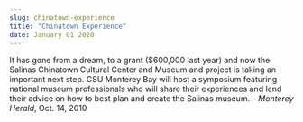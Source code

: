 ```yaml
---
slug: chinatown-experience
title: "Chinatown Experience"
date: January 01 2020
---
```


 
<p>
  It has gone from a dream, to a grant ($600,000 last year) and now the Salinas
  Chinatown Cultural Center and Museum and project is taking an important next
  step. CSU Monterey Bay will host a symposium featuring national museum
  professionals who will share their experiences and lend their advice on how to
  best plan and create the Salinas museum. – <em>Monterey Herald</em>, Oct. 14,
  2010
</p>
 
